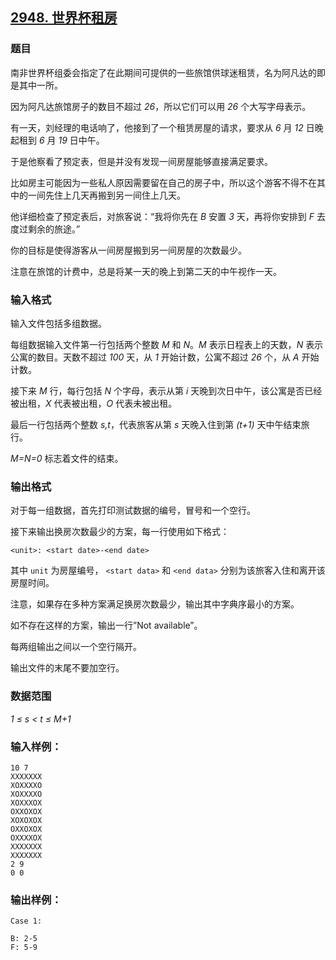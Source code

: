 ## [2948. 世界杯租房](https://www.acwing.com/problem/content/2951/)

### 题目

南非世界杯组委会指定了在此期间可提供的一些旅馆供球迷租赁，名为阿凡达的即是其中一所。

因为阿凡达旅馆房子的数目不超过 *26*，所以它们可以用 *26* 个大写字母表示。

有一天，刘经理的电话响了，他接到了一个租赁房屋的请求，要求从 *6* 月 *12* 日晚起租到 *6* 月 *19* 日中午。

于是他察看了预定表，但是并没有发现一间房屋能够直接满足要求。

比如房主可能因为一些私人原因需要留在自己的房子中，所以这个游客不得不在其中的一间先住上几天再搬到另一间住上几天。

他详细检查了预定表后，对旅客说：“我将你先在 *B* 安置 *3* 天，再将你安排到 *F* 去度过剩余的旅途。”

你的目标是使得游客从一间房屋搬到另一间房屋的次数最少。

注意在旅馆的计费中，总是将某一天的晚上到第二天的中午视作一天。

### 输入格式

输入文件包括多组数据。

每组数据输入文件第一行包括两个整数 *M* 和 *N*。*M* 表示日程表上的天数，*N* 表示公寓的数目。天数不超过 *100* 天，从 *1* 开始计数，公寓不超过 *26* 个，从 *A* 开始计数。

接下来 *M* 行，每行包括 *N* 个字母，表示从第 *i* 天晚到次日中午，该公寓是否已经被出租，*X* 代表被出租，*O* 代表未被出租。

最后一行包括两个整数 *s,t*，代表旅客从第 *s* 天晚入住到第 *(t+1)* 天中午结束旅行。

*M=N=0* 标志着文件的结束。

### 输出格式

对于每一组数据，首先打印测试数据的编号，冒号和一个空行。

接下来输出换房次数最少的方案，每一行使用如下格式：

`<unit>: <start date>-<end date>`

其中 `unit` 为房屋编号， `<start data>` 和 `<end data>` 分别为该旅客入住和离开该房屋时间。

注意，如果存在多种方案满足换房次数最少，输出其中字典序最小的方案。

如不存在这样的方案，输出一行”Not available”。

每两组输出之间以一个空行隔开。

输出文件的末尾不要加空行。

### 数据范围

*1 ≤ s < t ≤ M+1*

### 输入样例：

```
10 7
XXXXXXX
XOXXXXO
XOXXXXO
XOXXXOX
OXXOXOX
XOXOXOX
OXXOXOX
OXXXXOX
XXXXXXX
XXXXXXX
2 9
0 0
```

### 输出样例：

```
Case 1:

B: 2-5
F: 5-9
```
